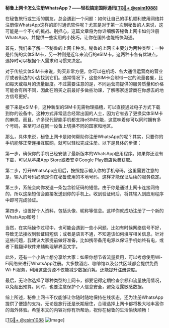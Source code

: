 **秘鲁上网卡怎么注册WhatsApp？——轻松搞定国际通讯[[TG💪+ @esim1088](https://t.me/s/esim1088)]**

在秘鲁旅行或生活的朋友，总会遇到一个问题：如何让自己的手机顺利使用网络并注册像WhatsApp这样的即时通讯软件呢？尤其是对于第一次到秘鲁的人来说，这可能是一个不小的挑战。别担心，这篇文章将为你详细解答秘鲁上网卡如何注册WhatsApp，并提供一些实用的小技巧，让你在国外也能畅快沟通。

首先，我们来了解一下秘鲁的上网卡种类。秘鲁的上网卡主要分为两种类型：一种是传统的实体SIM卡，另一种则是近年来流行的eSIM卡。这两种卡各有优缺点，选择时可以根据个人需求和习惯来决定。

对于传统实体SIM卡来说，购买非常方便。你可以在机场、各大通信运营商的营业厅或者街边的小店找到它们。通常情况下，这些SIM卡会附带一定的流量套餐，比如每天或每月的流量额度。不过需要注意的是，不同运营商提供的服务质量和价格可能会有所不同，因此在购买之前最好多做些功课，了解哪家运营商在你想去的地方信号更好。

接下来是eSIM卡，这种新型的SIM卡无需物理插槽，可以直接通过电子方式下载到你的设备中。这种方式非常适合经常出国的人士，因为它省去了更换实体SIM卡的麻烦。而且，许多现代智能手机都支持eSIM功能，这意味着你可以同时拥有多个号码，甚至可以在同一设备上切换不同的国家和地区。

那么，具体来说，秘鲁上网卡是如何帮助你注册WhatsApp的呢？其实，只要你的手机能够正常连接互联网，就可以轻松完成注册。以下是具体的步骤：

第一步，确保你的手机已经安装了最新版本的WhatsApp应用程序。如果你还没有下载，可以从苹果App Store或者安卓Google Play商店免费获取。

第二步，打开WhatsApp应用后，按照提示输入你的手机号码。这里需要注意的是，输入的号码必须是你在秘鲁使用的本地号码，这样才能保证后续的服务稳定。

第三步，系统会向你发送一条包含验证码的短信。由于你是通过上网卡连接网络的，所以这条短信会直接发送到你的手机上。收到验证码后，将其输入到应用程序中即可完成验证。

第四步，设置好个人资料，包括头像、昵称等信息。这样你就成功注册了一个新的WhatsApp账号！

当然，在实际操作过程中，也可能会遇到一些小问题。比如有时候网络信号不好，导致无法接收到验证码短信；或者是语言不通，不知道该如何填写相关信息。针对这些问题，我建议大家提前做好准备，比如携带备用电源以保证手机始终有电，或者下载翻译软件来辅助理解界面文字。

此外，还有一个小贴士想分享给大家：如果你想节省流量费用，可以考虑使用Wi-Fi网络来进行WhatsApp注册。大多数酒店、咖啡馆以及公共区域都会提供免费Wi-Fi服务，利用这些资源不仅能减少数据消耗，还能提升注册速度。

最后，无论你选择了哪种类型的上网卡，都要记得定期检查余额和流量使用情况，以免超出预算。同时，也要注意保护个人信息安全，避免泄露敏感数据。

综上所述，秘鲁上网卡不仅能够让你随时随地保持在线状态，还为注册WhatsApp提供了便捷的支持。无论是旅行还是长期居住，合理选择上网卡都将极大地丰富你的海外体验。希望本文的内容对你有所帮助，祝你在秘鲁的生活愉快顺畅！

[[TG💪+ @esim1088](https://t.me/s/esim1088) ![Image](https://i.postimg.cc/4NQfJmqS/Snipaste-2025-05-13-00-14-12.png)]